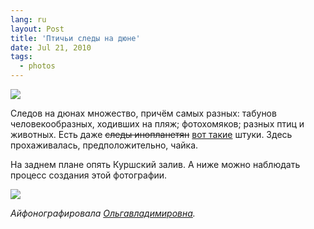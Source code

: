 ```yaml
---
lang: ru
layout: Post
title: 'Птичьи следы на дюне'
date: Jul 21, 2010
tags:
  - photos
---
```


![](photo://2010-07-01_5D_7191_Artem_Sapegin)

Следов на дюнах множество, причём самых разных: табунов человекообразных, ходивших на пляж; фотохомяков; разных птиц и животных. Есть даже ~~следы инопланетян~~ [вот такие](http://www.jmg-galleries.com/blog/2010/07/19/in-search-of-zen/ "Следы травы на песке") штуки. Здесь прохаживалась, предположительно, чайка.

На заднем плане опять Куршский залив. А ниже можно наблюдать процесс создания этой фотографии.

<!--more-->

![](/images/blog/artem-sapegin-in-dunes.jpg)

_Айфонографировала [Ольгавладимировна](http://airve.livejournal.com/ "Блог фотохомяка Ольгивладимировны")._
